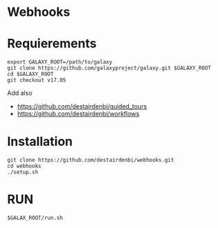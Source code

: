 Webhooks
========
# Requierements
```
export GALAXY_ROOT=/path/to/galaxy
git clone https://github.com/galaxyproject/galaxy.git $GALAXY_ROOT
cd $GALAXY_ROOT
git checkout v17.05
```
Add also
 * https://github.com/destairdenbi/guided_tours
 * https://github.com/destairdenbi/workflows

# Installation
```
git clone https://github.com/destairdenbi/webhooks.git
cd webhooks
./setup.sh
```

# RUN
```
$GALAX_ROOT/run.sh
```
